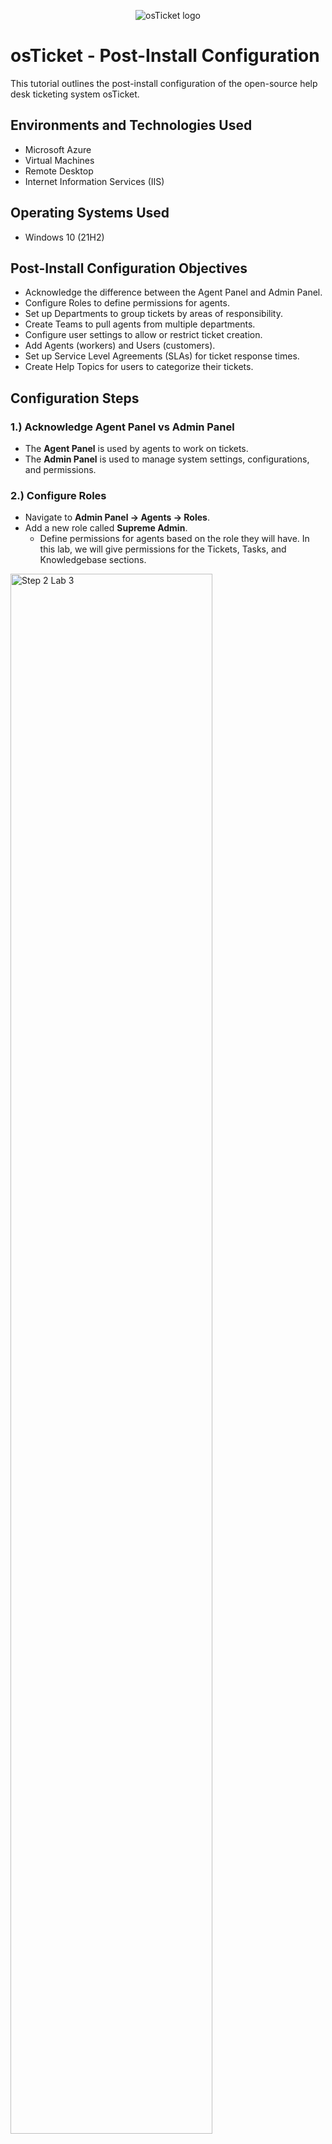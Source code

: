 <p align="center">
<img src="https://i.imgur.com/Clzj7Xs.png" alt="osTicket logo"/>
</p>

<h1>osTicket - Post-Install Configuration</h1>
This tutorial outlines the post-install configuration of the open-source help desk ticketing system osTicket.<br />

<h2>Environments and Technologies Used</h2>

- Microsoft Azure 
- Virtual Machines
- Remote Desktop
- Internet Information Services (IIS)


<h2>Operating Systems Used</h2>

- Windows 10 (21H2)

<h2>Post-Install Configuration Objectives</h2>

- Acknowledge the difference between the Agent Panel and Admin Panel.
- Configure Roles to define permissions for agents.
- Set up Departments to group tickets by areas of responsibility.
- Create Teams to pull agents from multiple departments.
- Configure user settings to allow or restrict ticket creation.
- Add Agents (workers) and Users (customers).
- Set up Service Level Agreements (SLAs) for ticket response times.
- Create Help Topics for users to categorize their tickets.

<h2>Configuration Steps</h2>

<h3>1.) Acknowledge Agent Panel vs Admin Panel</h3>

- The **Agent Panel** is used by agents to work on tickets.
- The **Admin Panel** is used to manage system settings, configurations, and permissions.

<h3>2.) Configure Roles</h3>

- Navigate to **Admin Panel -> Agents -> Roles**.
- Add a new role called **Supreme Admin**.
  - Define permissions for agents based on the role they will have. In this lab, we will give permissions for the Tickets, Tasks, and Knowledgebase sections.

<p>
<img src="https://i.imgur.com/9dJCITM.png" height="80%" width="80%" alt="Step 2 Lab 3"/>
</p>

<p>
<img src="https://i.imgur.com/LH17Nqu.png" height="80%" width="80%" alt="Step 2 Lab 3"/>
</p>

<h3>3.) Configure Departments</h3>

- Navigate to **Admin Panel -> Agents -> Departments**.
- Add a new department called **SysAdmins**.
  - Use departments to control ticket visibility and assign areas of responsibility (e.g., Help Desk, SysAdmins, Networking).

<p>
<img src="https://i.imgur.com/WmvPMtk.png" height="80%" width="80%" alt="Step 2 Lab 3"/>
</p>

<h3>4.) Configure Teams</h3>

- Navigate to **Admin Panel -> Agents -> Teams**.
- Create a new team called **Online Banking**.
  - Pull agents from different departments to form specialized teams.

<p>
<img src="https://i.imgur.com/4FEa6Y1.png" height="80%" width="80%" alt="Step 2 Lab 3"/>
</p>

<h3>5.) Allow Anyone to Create Tickets</h3>

- Navigate to **Admin Panel -> Settings -> User Settings**.
- Uncheck **Require registration and login to create tickets** to enforce ticket creation by anyone.
- Enable **Public - Anyone can register** to disable requiring users to register and log in before creating tickets.

<p>
<img src="https://i.imgur.com/zwlsNTN.png" height="80%" width="80%" alt="Step 2 Lab 3"/>
</p>

<h3>6.) Configure Agents (Workers)</h3>

- Navigate to **Admin Panel -> Agents -> Add New**.
- Add agents with the following details:
  - **Jane**: Assigned to the **SysAdmins** department.
  - **John**: Assigned to the **Support** department.

<p>
<img src="https://i.imgur.com/0Yyr2vR.png" height="80%" width="80%" alt="Step 2 Lab 3"/>
</p>

<p>
<img src="https://i.imgur.com/uCV94g6.png" height="80%" width="80%" alt="Step 2 Lab 3"/>
</p>

<p>
<img src="https://i.imgur.com/nALrgaJ.png" height="80%" width="80%" alt="Step 2 Lab 3"/>
</p>

<p>
<img src="https://i.imgur.com/yzZof2X.png" height="80%" width="80%" alt="Step 2 Lab 3"/>
</p>

<h3>7.) Configure Users (Customers)</h3>

- Navigate to **Agent Panel -> Users -> Add New**.
- Add users with the following details:
  - **Karen**
  - **Ken**
 
<p>
<img src="https://i.imgur.com/xrJ8gm6.png" height="80%" width="80%" alt="Step 2 Lab 3"/>
</p>

<h3>8.) Configure SLA (Service Level Agreements)</h3>

- Navigate to **Admin Panel -> Manage -> SLA**.
- Add the following SLAs:
  - **Sev-A**: Grace Period = 1 hour, Schedule = 24/7.
  - **Sev-B**: Grace Period = 4 hours, Schedule = 24/7.
  - **Sev-C**: Grace Period = 8 hours, Schedule = Business Hours.

<p>
<img src="https://i.imgur.com/cLC1cDs.png" height="80%" width="80%" alt="Step 2 Lab 3"/>
</p>

<p>
<img src="https://i.imgur.com/scM2F5T.png" height="80%" width="80%" alt="Step 2 Lab 3"/>
</p>

<p>
<img src="https://i.imgur.com/PGe4b44.png" height="80%" width="80%" alt="Step 2 Lab 3"/>
</p>

<h3>9.) Configure Help Topics</h3>

- Navigate to **Admin Panel -> Manage -> Help Topics**.
- Add the following help topics for users to select when creating a ticket:
  - **Business Critical Outage**
  - **Personal Computer Issues**
  - **Equipment Request**
  - **Password Reset**
  - **Other**

<p>
<img src="https://i.imgur.com/QkUOKCA.png" height="80%" width="80%" alt="Step 2 Lab 3"/>
</p>

<h2>Conclusion</h2>

By completing the post-installation configuration steps, you have successfully customized osTicket to suit your organization's requirements. You are now ready to start using osTicket to manage and resolve customer issues efficiently.
